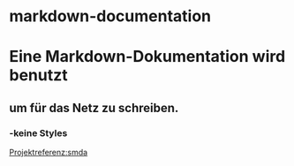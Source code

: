 # markdown-documentation
 
# Eine Markdown-Dokumentation wird benutzt
## um für das Netz zu schreiben.
### -keine Styles
[Projektreferenz:smda](https://(www.s-d-m-a.de))
